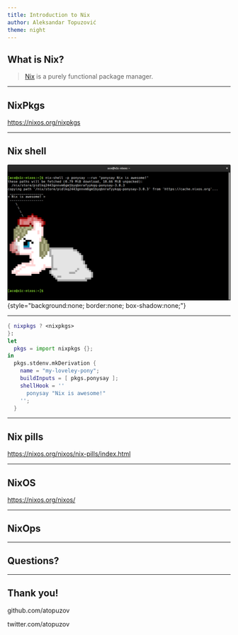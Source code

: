```yaml
---
title: Introduction to Nix
author: Aleksandar Topuzović
theme: night
---
```


## What is Nix?

> [Nix] is a purely functional package manager.
>
> [Nix]: https://nixos.org/nix/about.html

---

## NixPkgs

https://nixos.org/nixpkgs

---

## Nix shell

![nix-shell](images/nix-shell-ponysay.png){style="background:none; border:none; box-shadow:none;"}

---

```nix
{ nixpkgs ? <nixpkgs>
}:
let
  pkgs = import nixpkgs {};
in
  pkgs.stdenv.mkDerivation {
    name = "my-loveley-pony";
    buildInputs = [ pkgs.ponysay ];
    shellHook = ''
      ponysay "Nix is awesome!"
    '';
  }
```

---

## Nix pills

https://nixos.org/nixos/nix-pills/index.html

---

## NixOS

https://nixos.org/nixos/

---

## NixOps


---

## Questions?

---

## Thank you!

github.com/atopuzov

twitter.com/atopuzov
